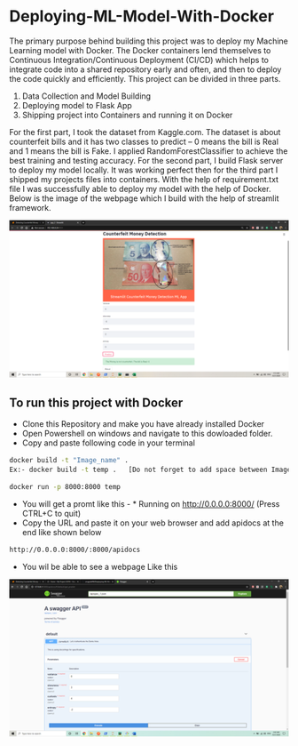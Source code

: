 # Deploying-ML-Model-With-Docker
The primary purpose behind building this project was to deploy my Machine Learning model with Docker. The Docker containers lend themselves to Continuous Integration/Continuous Deployment (CI/CD) which helps to integrate code into a shared repository early and often, and then to deploy the code quickly and efficiently. This project can be divided in three parts.
1) Data Collection and Model Building
2) Deploying model to Flask App 
3) Shipping project into Containers and running it on Docker

For the first part, I took the dataset from Kaggle.com. The dataset is about counterfeit bills and it has two classes to predict – 0 means the bill is Real and 1 means the bill is Fake. I applied RandomForestClassifier to achieve the best training and testing accuracy. 
For the second part, I build Flask server to deploy my model locally. It was working perfect then for the third part I shipped my projects files into containers. With the help of requirement.txt file I was successfully able to deploy my model with the help of Docker. Below is the image of the webpage which I build with the help of streamlit framework.

![](home.png/)

## To run this project with Docker
- Clone this Repository and make you have already installed Docker
- Open Powershell on windows and navigate to this dowloaded folder.
- Copy and paste following code in your terminal
```bash
docker build -t "Image_name" .  
Ex:- docker build -t temp .   [Do not forget to add space between Image_name and dot]
```
```bash
docker run -p 8000:8000 temp
```
- You will get a promt like this - * Running on http://0.0.0.0:8000/ (Press CTRL+C to quit) 
- Copy the URL and paste it on your web browser and add apidocs at the end like shown below
```bash
http://0.0.0.0:8000/:8000/apidocs
```
- You wil be able to see a webpage Like this

![](docker_home.png/)
